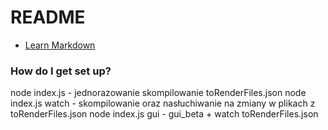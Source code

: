 # README #

* [Learn Markdown](https://bitbucket.org/tutorials/markdowndemo)

### How do I get set up? ###

node index.js - jednorazowanie skompilowanie toRenderFiles.json
node index.js watch - skompilowanie oraz nasłuchiwanie na zmiany w plikach z toRenderFiles.json
node index.js gui - gui_beta + watch toRenderFiles.json
